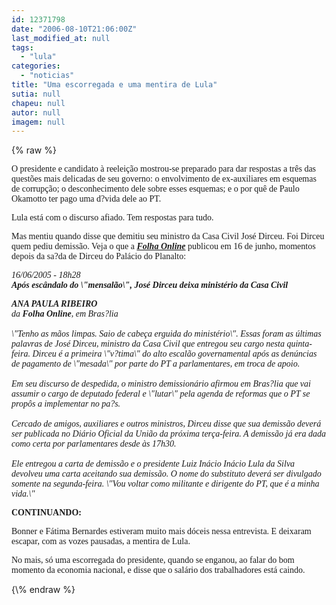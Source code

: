 ```yaml
---
id: 12371798
date: "2006-08-10T21:06:00Z"
last_modified_at: null
tags:
  - "lula"
categories:
  - "noticias"
title: "Uma escorregada e uma mentira de Lula"
sutia: null
chapeu: null
autor: null
imagem: null
---
```

{\% raw %}
<p><P><FONT face=Verdana>O presidente e candidato à reeleição mostrou-se preparado para dar respostas a três das questões mais delicadas de seu governo: o envolvimento de ex-auxiliares em esquemas de corrupção; o desconhecimento dele sobre esses esquemas; e o por quê de Paulo Okamotto ter pago uma d?vida dele ao PT.</FONT></P></p>
<p><P><FONT face=Verdana>Lula está com o discurso afiado. Tem respostas para tudo. </FONT></P></p>
<p><P><FONT face=Verdana>Mas mentiu quando disse que demitiu seu ministro da Casa Civil José Dirceu. Foi Dirceu quem pediu demissão. Veja o que a <STRONG><EM><A href=\"https://www1.folha.uol.com.br/folha/brasil/ult96u69722.shtml\" target=_blank>Folha Online</A></EM></STRONG> publicou em 16 de junho, momentos depois da sa?da de Dirceu do Palácio do Planalto:</FONT></P></p>
<p><P><FONT face=Verdana><EM>16/06/2005 - 18h28<BR><B>Após escândalo do \"mensalão\", José Dirceu deixa ministério da Casa Civil </P></B></EM></FONT></p>
<p><P><EM><B><FONT face=Verdana>ANA PAULA RIBEIRO</FONT></B><BR></EM><FONT face=Verdana><EM>da <B>Folha Online</B>, em Bras?lia<BR><BR>\"Tenho as mãos limpas. Saio de cabeça erguida do ministério\". Essas foram as últimas palavras de José Dirceu, ministro da Casa Civil que entregou seu cargo nesta quinta-feira. Dirceu é a primeira \"v?tima\" do alto escalão governamental após as denúncias de pagamento de \"mesada\" por parte do PT a parlamentares, em troca de apoio.<BR><BR>Em seu discurso de despedida, o ministro demissionário afirmou em Bras?lia que vai assumir o cargo de deputado federal e \"lutar\" pela agenda de reformas que o PT se propôs a implementar no pa?s.<BR><BR></EM></FONT><FONT face=Verdana><EM>Cercado de amigos, auxiliares e outros ministros, Dirceu disse que sua demissão deverá ser publicada no Diário Oficial da União da próxima terça-feira. A demissão já era dada como certa por parlamentares desde às 17h30.<BR><BR>Ele entregou a carta de demissão e o presidente Luiz Inácio Inácio Lula da Silva devolveu uma carta aceitando sua demissão. O nome do substituto deverá ser divulgado somente na segunda-feira. \"Vou voltar como militante e dirigente do PT, que é a minha vida.\"<BR></EM></FONT></P></p>
<p><P><FONT face=Verdana><STRONG>CONTINUANDO:</STRONG></FONT></P></p>
<p><P><FONT face=Verdana>Bonner e Fátima Bernardes estiveram muito mais dóceis nessa entrevista. E deixaram escapar, com as vozes pausadas, a mentira de Lula.</FONT></P></p>
<p><P><FONT face=Verdana>No mais, só uma escorregada do presidente, quando se enganou, ao falar do bom momento da economia nacional, e disse que o salário dos trabalhadores está caindo.</FONT><FONT face=Tahoma></P></FONT> </p>
{\% endraw %}